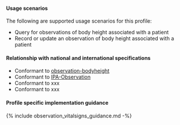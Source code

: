 #### Usage scenarios

The following are supported usage scenarios for this profile:

- Query for observations of body height associated with a patient
- Record or update an observation of body height associated with a patient


#### Relationship with national and international specifications
- Conformant to [observation-bodyheight](http://hl7.org/fhir/R4/observation-bodyheight.html)
- Conformant to [IPA-Observation](https://build.fhir.org/ig/HL7/fhir-ipa/StructureDefinition-ipa-observation.html)
- Conformant to xxx
- Conformant to xxx


#### Profile specific implementation guidance
{% include observation_vitalsigns_guidance.md -%}




